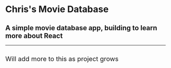 # Chris's Movie Database

## A simple movie database app, building to learn more about React

***
</br>
<span style="font-size: 20px">Will add more to this as project grows</span>
